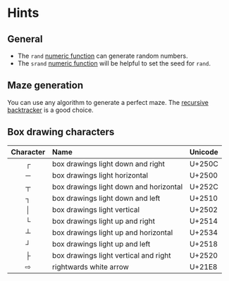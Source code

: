 # Hints

## General

- The `rand` [numeric function][rand-func] can generate random numbers.
- The `srand` [numeric function][srand-func] will be helpful to set the seed for `rand`.

## Maze generation

You can use any algorithm to generate a perfect maze. The [recursive backtracker][recursive-backtracker] is a good choice.

## Box drawing characters

| Character | Name                                  | Unicode |
|:---------:|:--------------------------------------|:--------|
|     ┌     | box drawings light down and right     |  U+250C |
|     ─     | box drawings light horizontal         |  U+2500 |
|     ┬     | box drawings light down and horizontal|  U+252C |
|     ┐     | box drawings light down and left      |  U+2510 |
|     │     | box drawings light vertical           |  U+2502 |
|     └     | box drawings light up and right       |  U+2514 |
|     ┴     | box drawings light up and horizontal  |  U+2534 |
|     ┘     | box drawings light up and left        |  U+2518 |
|     ├     | box drawings light vertical and right |  U+2520 |
|     ⇨     | rightwards white arrow                |  U+21E8 |


[rand-func]: https://www.gnu.org/software/gawk/manual/html_node/Numeric-Functions.html#index-rand_0028_0029-function
[srand-func]: https://www.gnu.org/software/gawk/manual/html_node/Numeric-Functions.html#index-srand_0028_0029-function
[recursive-backtracker]: https://en.wikipedia.org/wiki/Maze_generation_algorithm
